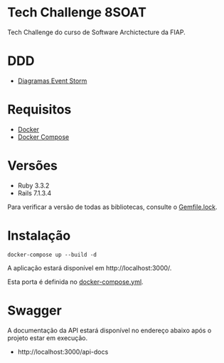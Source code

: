 # Tech Challenge 8SOAT

Tech Challenge do curso de Software Archictecture da FIAP.

# DDD

* [Diagramas Event Storm](https://miro.com/app/board/uXjVK0LIAuE=/)

# Requisitos

* [Docker](https://docs.docker.com/engine/install/)
* [Docker Compose](https://github.com/docker/compose)

# Versões

* Ruby 3.3.2
* Rails 7.1.3.4

Para verificar a versão de todas as bibliotecas, consulte o [Gemfile.lock](api/Gemfile.lock).

# Instalação

```
docker-compose up --build -d
```

A aplicação estará disponível em http://localhost:3000/.

Esta porta é definida no [docker-compose.yml](docker-compose.yml).

# Swagger

A documentação da API estará disponível no endereço abaixo após o projeto estar em execução.

* http://localhost:3000/api-docs